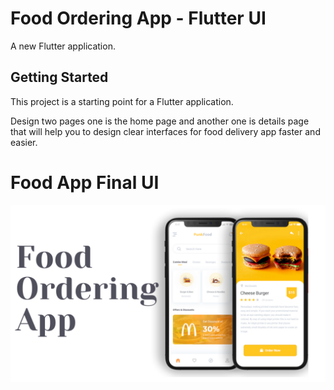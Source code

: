 # Food Ordering App - Flutter UI

A new Flutter application.

## Getting Started

This project is a starting point for a Flutter application.

Design two pages one is the home page and another one is details page that will help you to design clear interfaces for food delivery app faster and easier.

# Food App Final UI
![GitHub Logo](/images/UI.png)
